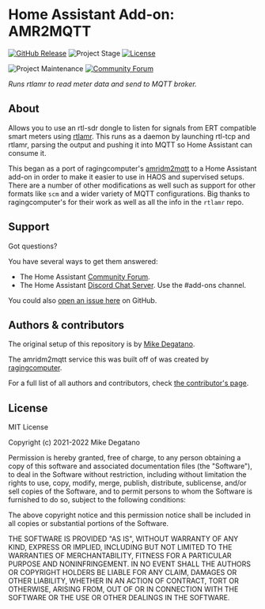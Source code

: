 # Home Assistant Add-on: AMR2MQTT

[![GitHub Release][releases-shield]][releases]
![Project Stage][project-stage-shield]
[![License][license-shield]](LICENSE)

![Project Maintenance][maintenance-shield]
[![Community Forum][forum-shield]][forum]

_Runs rtlamr to read meter data and send to MQTT broker._

## About

Allows you to use an rtl-sdr dongle to listen for signals from ERT compatible
smart meters using [rtlamr][rtlamr]. This runs as a daemon by launching rtl-tcp
and rtlamr, parsing the output and pushing it into MQTT so Home Assistant can
consume it.

This began as a port of ragingcomputer's [amridm2mqtt][amridm2mqtt] to a Home
Assistant add-on in order to make it easier to use in HAOS and supervised setups.
There are a number of other modifications as well such as support for other formats
like `scm` and a wider variety of MQTT configurations. Big thanks to ragingcomputer's
for their work as well as all the info in the `rtlamr` repo.

## Support

Got questions?

You have several ways to get them answered:

- The Home Assistant [Community Forum][forum].
- The Home Assistant [Discord Chat Server][discord-ha]. Use the #add-ons channel.

You could also [open an issue here][issue] on GitHub.

## Authors & contributors

The original setup of this repository is by [Mike Degatano][mdegat01].

The amridm2mqtt service this was built off of was created by [ragingcomputer][ragingcomputer].

For a full list of all authors and contributors,
check [the contributor's page][contributors].

## License

MIT License

Copyright (c) 2021-2022 Mike Degatano

Permission is hereby granted, free of charge, to any person obtaining a copy
of this software and associated documentation files (the "Software"), to deal
in the Software without restriction, including without limitation the rights
to use, copy, modify, merge, publish, distribute, sublicense, and/or sell
copies of the Software, and to permit persons to whom the Software is
furnished to do so, subject to the following conditions:

The above copyright notice and this permission notice shall be included in all
copies or substantial portions of the Software.

THE SOFTWARE IS PROVIDED "AS IS", WITHOUT WARRANTY OF ANY KIND, EXPRESS OR
IMPLIED, INCLUDING BUT NOT LIMITED TO THE WARRANTIES OF MERCHANTABILITY,
FITNESS FOR A PARTICULAR PURPOSE AND NONINFRINGEMENT. IN NO EVENT SHALL THE
AUTHORS OR COPYRIGHT HOLDERS BE LIABLE FOR ANY CLAIM, DAMAGES OR OTHER
LIABILITY, WHETHER IN AN ACTION OF CONTRACT, TORT OR OTHERWISE, ARISING FROM,
OUT OF OR IN CONNECTION WITH THE SOFTWARE OR THE USE OR OTHER DEALINGS IN THE
SOFTWARE.

[project-stage-shield]: https://img.shields.io/badge/project%20stage-production%20ready-brightgreen.svg
[amridm2mqtt]: https://github.com/ragingcomputer/amridm2mqtt
[contributors]: https://github.com/mdegat01/addon-amr2mqtt/graphs/contributors
[discord-ha]: https://discord.gg/c5DvZ4e
[forum-centralcommand]: https://community.home-assistant.io/u/CentralCommand/?u=CentralCommand
[forum-shield]: https://img.shields.io/badge/community-forum-brightgreen.svg
[forum]: https://community.home-assistant.io/t/home-assistant-add-on-amr2mqtt/378196
[mdegat01]: https://github.com/mdegat01
[issue]: https://github.com/mdegat01/addon-amr2mqtt/issues
[license-shield]: https://img.shields.io/github/license/mdegat01/addon-amr2mqtt.svg
[maintenance-shield]: https://img.shields.io/maintenance/yes/2022.svg
[ragingcomputer]: https://github.com/ragingcomputer
[releases-shield]: https://img.shields.io/github/release/mdegat01/addon-amr2mqtt.svg
[releases]: https://github.com/mdegat01/addon-amr2mqtt/releases
[rtlamr]: https://github.com/bemasher/rtlamr
